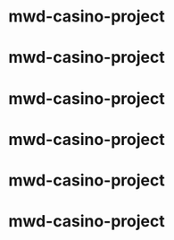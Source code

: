 # mwd-casino-project
# mwd-casino-project
# mwd-casino-project
# mwd-casino-project
# mwd-casino-project
# mwd-casino-project
